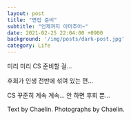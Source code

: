 ```yaml
---
layout: post
title: "면접 준비"
subtitle: "언제까지 아마추어~"
date: 2021-02-25 22:04:00 +0900
background: '/img/posts/dark-post.jpg'
category: Life
---
```


미리 미리 CS 준비할 걸...

후회가 인생 전반에 섞여 있는 편...

CS 꾸준히 계속 계속... 안 하면 후회 뿐...
<p class = "placeholder">Text by Chaelin. Photographs by Chaelin.</p>